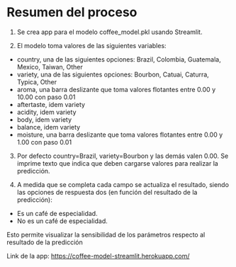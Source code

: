 # Resumen del proceso

1. Se crea app para el modelo coffee_model.pkl usando Streamlit.

2. El modelo toma valores de las siguientes variables:
* country, una de las siguientes opciones: Brazil, Colombia, Guatemala, Mexico, Taiwan, Other
* variety, una de las siguientes opciones: Bourbon, Catuai, Caturra, Typica, Other
* aroma, una barra deslizante que toma valores flotantes entre 0.00 y 10.00 con paso 0.01
* aftertaste, idem variety
* acidity, idem variety
* body, idem variety
* balance, idem variety
* moisture, una barra deslizante que toma valores flotantes entre 0.00 y 1.00 con paso 0.01

3. Por defecto country=Brazil, variety=Bourbon y las demás valen 0.00. Se imprime texto que indica que deben cargarse valores para realizar la predicción.

4. A medida que se completa cada campo se actualiza el resultado, siendo las opciones de respuesta dos (en función del resultado de la predicción):
* Es un café de especialidad.
* No es un café de especialidad.

Esto permite visualizar la sensibilidad de los parámetros respecto al resultado de la predicción

Link de la app: https://coffee-model-streamlit.herokuapp.com/
